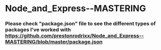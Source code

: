 # Node_and_Express--MASTERING

### Please check "package.json" file to see the different types of packages I've worked with https://github.com/prestonrodrixx/Node_and_Express--MASTERING/blob/master/package.json
